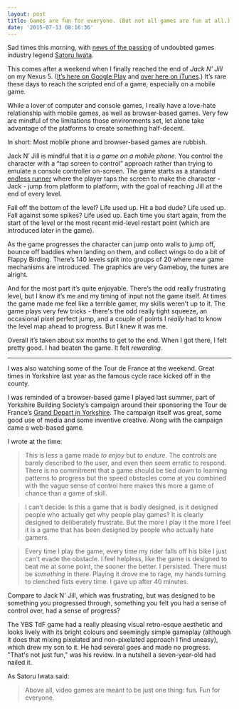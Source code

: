 ```yaml
---
layout: post
title: Games are fun for everyone. (But not all games are fun at all.)
date: '2015-07-13 08:16:36'
---
```


Sad times this morning, with [news of the passing](http://www.theguardian.com/world/2015/jul/13/nintendo-ceo-satoru-iwata-dies-of-cancer-aged-55) of undoubted games industry legend [Satoru Iwata](https://en.wikipedia.org/wiki/Satoru_Iwata).

This comes after a weekend when I finally reached the end of *Jack N’ Jill* on my Nexus 5. ([It’s here on Google Play](https://play.google.com/store/apps/details?id=rnarang.android.games.jacknjill&hl=en_GB) and [over here on iTunes](https://itunes.apple.com/gb/app/jack-n-jill/id686985871?mt=8).) It’s rare these days to reach the scripted end of a game, especially on a mobile game.

While a lover of computer and console games, I really have a love-hate relationship with mobile games, as well as browser-based games. Very few are mindful of the limitations those environments set, let alone take advantage of the platforms to create something half-decent.

In short: Most mobile phone and browser-based games are rubbish.

Jack N’ Jill is mindful that it is *a game on a mobile phone*. You control the character with a “tap screen to control” approach rather than trying to emulate a console controller on-screen. The game starts as a standard [endless runner](https://en.wikipedia.org/wiki/Platform_game#Endless_running_games) where the player taps the screen to make the character - Jack - jump from platform to platform, with the goal of reaching Jill at the end of every level.

Fall off the bottom of the level? Life used up. Hit a bad dude? Life used up. Fall against some spikes? Life used up. Each time you start again, from the start of the level or the most recent mid-level restart point (which are introduced later in the game).

As the game progresses the character can jump onto walls to jump off, bounce off baddies when landing on them, and collect wings to do a bit of Flappy Birding. There’s 140 levels split into groups of 20 where new game mechanisms are introduced. The graphics are very Gameboy, the tunes are alright.

And for the most part it’s quite enjoyable. There’s the odd really frustrating level, but I know it’s me and my timing of input not the game itself. At times the game made me feel like a terrible gamer, my skills weren’t up to it. The game plays very few tricks - there's the odd really tight squeeze, an occasional pixel perfect jump, and a couple of points I *really* had to know the level map ahead to progress. But I knew it was me.

Overall it’s taken about six months to get to the end. When I got there, I felt pretty good. I had beaten the game. It felt *rewarding*.

---

I was also watching some of the Tour de France at the weekend. Great times in Yorkshire last year as the famous cycle race kicked off in the county.

I was reminded of a browser-based game I played last summer, part of Yorkshire Building Society’s campaign around their sponsoring the Tour de France’s [Grand Depart in Yorkshire](http://letour.yorkshire.com/). The campaign itself was great, some good use of media and some inventive creative. Along with the campaign came a web-based game.

I wrote at the time:

>This is less a game made *to enjoy* but *to endure*. The controls are barely described to the user, and even then seem erratic to respond. There is no commitment that a game should be tied down to learning patterns to progress but the speed obstacles come at you combined with the vague sense of control here makes this more a game of chance than a game of skill.

>I can’t decide: Is this a game that is badly designed, is it designed people who actually get why people play games? It is clearly designed to deliberately frustrate. But the more I play it the more I feel it is a game that has been designed by people who actually hate gamers.

>Every time I play the game, every time my rider falls off his bike I just can't evade the obstacle. I feel helpless, like the game is designed to beat me at some point, the sooner the better. I persisted. There must be *something* in there. Playing it drove me to rage, my hands turning to clenched fists every time. I gave up after 40 minutes.

Compare to Jack N' Jill, which was frustrating, but was designed to be something you progressed through, something you felt you had a sense of control over, had a sense of progress?

The YBS TdF game had a really pleasing visual retro-esque aesthetic and looks lively with its bright colours and seemingly simple gameplay (although it does that mixing pixelated and non-pixelated approach I find uneasy), which drew my son to it. He had several goes and made no progress. "That's not just fun," was his review. In a nutshell a seven-year-old had nailed it.

As Satoru Iwata said:

> Above all, video games are meant to be just one thing: fun. Fun for everyone.